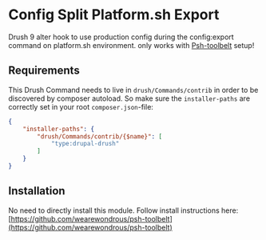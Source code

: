 # Config Split Platform.sh Export

Drush 9 alter hook to use production config during the config:export command on platform.sh environment.
only works with [Psh-toolbelt](https://github.com/wearewondrous/psh-toolbelt) setup!

## Requirements

This Drush Command needs to live in `drush/Commands/contrib` in order to be discovered by composer autoload.
So make sure the `installer-paths` are correctly set in your root `composer.json`-file:

```json
{
    "installer-paths": {
        "drush/Commands/contrib/{$name}": [
            "type:drupal-drush"
        ]
    }
}
```

## Installation

No need to directly install this module. Follow install instructions here:
[https://github.com/wearewondrous/psh-toolbelt](https://github.com/wearewondrous/psh-toolbelt)
